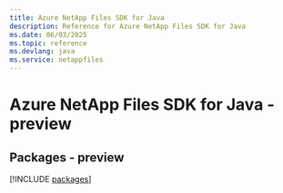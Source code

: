 ```yaml
---
title: Azure NetApp Files SDK for Java
description: Reference for Azure NetApp Files SDK for Java
ms.date: 06/03/2025
ms.topic: reference
ms.devlang: java
ms.service: netappfiles
---
```

# Azure NetApp Files SDK for Java - preview
## Packages - preview
[!INCLUDE [packages](netapp-files-index.md)]